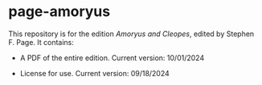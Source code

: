 # page-amoryus

This repository is for the edition _Amoryus and Cleopes_, edited by Stephen F. Page. It contains:

- A PDF of the entire edition. Current version: 10/01/2024

- License for use. Current version: 09/18/2024
